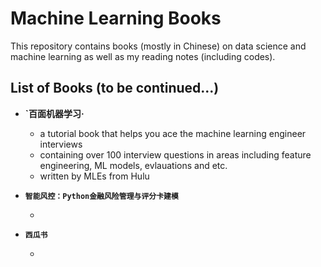 # Machine Learning Books

This repository contains books (mostly in Chinese) on data science and machine learning as well as my reading notes (including codes).


## List of Books (to be continued...)

- **`百面机器学习·**

  - a tutorial book that helps you ace the machine learning engineer interviews
  - containing over 100 interview questions in areas including feature engineering, ML models, evlauations and etc.
  - written by MLEs from Hulu

- **`智能风控：Python金融风险管理与评分卡建模`**

  - 


- **`西瓜书`**

  - 
